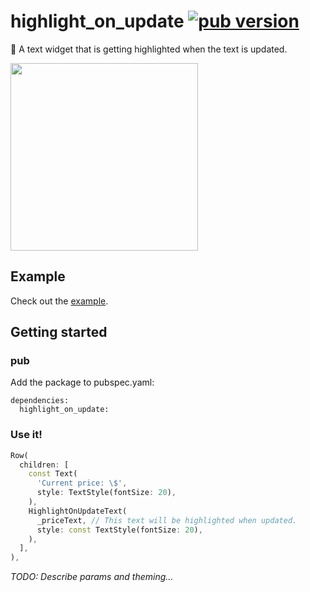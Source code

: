 # highlight_on_update [![pub version][pub-version-img]][pub-version-url]

🔦 A text widget that is getting highlighted when the text is updated.

<img width=300 src="https://user-images.githubusercontent.com/33932162/174478855-dd13f305-ef44-4a00-b98e-198a1513d3ba.gif"/>

## Example

Check out the [example](https://github.com/nivisi/highlight_on_update/blob/develop/src/example/lib/main.dart).

## Getting started

### pub

Add the package to pubspec.yaml:

```
dependencies:
  highlight_on_update:
```

### Use it!

```dart
Row(
  children: [
    const Text(
      'Current price: \$',
      style: TextStyle(fontSize: 20),
    ),
    HighlightOnUpdateText(
      _priceText, // This text will be highlighted when updated.
      style: const TextStyle(fontSize: 20),
    ),
  ],
),
```

_TODO: Describe params and theming..._

<!-- References -->
[pub-version-img]: https://img.shields.io/badge/pub-v0.0.1+2-green
[pub-version-url]: https://pub.dev/packages/highlight_on_update
